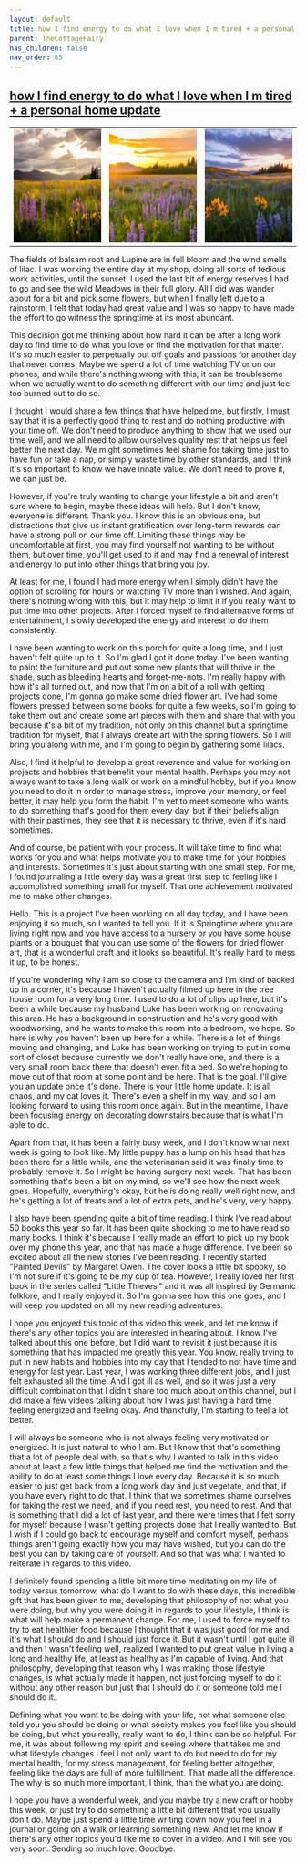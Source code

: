 ```yaml
---
layout: default
title: how I find energy to do what I love when I m tired + a personal home update
parent: TheCottageFairy
has_children: false
nav_order: 85
---
```


## [how I find energy to do what I love when I m tired + a personal home update](https://www.youtube.com/watch?v=AI4PXxI3qcM)

<div>
<table align="center">
	<tr>
		<td align="center">
			<img src="../../assets/cottage_fairy_ai_generated_photos/how_I_find_energy_to_do_what_I_love_when_I_m_tired_+_a_personal_home_update-[AI4PXxI3qcM]/generated_00.png" height="200" width="200"/>
		</td>
		<td align="center">
			<img src="../../assets/cottage_fairy_ai_generated_photos/how_I_find_energy_to_do_what_I_love_when_I_m_tired_+_a_personal_home_update-[AI4PXxI3qcM]/generated_01.png" height="200" width="200"/>
		</td>
		<td align="center">
			<img src="../../assets/cottage_fairy_ai_generated_photos/how_I_find_energy_to_do_what_I_love_when_I_m_tired_+_a_personal_home_update-[AI4PXxI3qcM]/generated_02.png" height="200" width="200"/>
		</td>
	</tr>
</table>
</div>

The fields of balsam root and Lupine are in full bloom and the wind smells of lilac. I was working the entire day at my shop, doing all sorts of tedious work activities, until the sunset. I used the last bit of energy reserves I had to go and see the wild Meadows in their full glory. All I did was wander about for a bit and pick some flowers, but when I finally left due to a rainstorm, I felt that today had great value and I was so happy to have made the effort to go witness the springtime at its most abundant.

This decision got me thinking about how hard it can be after a long work day to find time to do what you love or find the motivation for that matter. It's so much easier to perpetually put off goals and passions for another day that never comes. Maybe we spend a lot of time watching TV or on our phones, and while there's nothing wrong with this, it can be troublesome when we actually want to do something different with our time and just feel too burned out to do so.

I thought I would share a few things that have helped me, but firstly, I must say that it is a perfectly good thing to rest and do nothing productive with your time off. We don't need to produce anything to show that we used our time well, and we all need to allow ourselves quality rest that helps us feel better the next day. We might sometimes feel shame for taking time just to have fun or take a nap, or simply waste time by other standards, and I think it's so important to know we have innate value. We don't need to prove it, we can just be.

However, if you're truly wanting to change your lifestyle a bit and aren't sure where to begin, maybe these ideas will help. But I don't know, everyone is different. Thank you. I know this is an obvious one, but distractions that give us instant gratification over long-term rewards can have a strong pull on our time off. Limiting these things may be uncomfortable at first, you may find yourself not wanting to be without them, but over time, you'll get used to it and may find a renewal of interest and energy to put into other things that bring you joy.

At least for me, I found I had more energy when I simply didn't have the option of scrolling for hours or watching TV more than I wished. And again, there's nothing wrong with this, but it may help to limit it if you really want to put time into other projects. After I forced myself to find alternative forms of entertainment, I slowly developed the energy and interest to do them consistently.

I have been wanting to work on this porch for quite a long time, and I just haven't felt quite up to it. So I'm glad I got it done today. I've been wanting to paint the furniture and put out some new plants that will thrive in the shade, such as bleeding hearts and forget-me-nots. I'm really happy with how it's all turned out, and now that I'm on a bit of a roll with getting projects done, I'm gonna go make some dried flower art. I've had some flowers pressed between some books for quite a few weeks, so I'm going to take them out and create some art pieces with them and share that with you because it's a bit of my tradition, not only on this channel but a springtime tradition for myself, that I always create art with the spring flowers. So I will bring you along with me, and I'm going to begin by gathering some lilacs.

Also, I find it helpful to develop a great reverence and value for working on projects and hobbies that benefit your mental health. Perhaps you may not always want to take a long walk or work on a mindful hobby, but if you know you need to do it in order to manage stress, improve your memory, or feel better, it may help you form the habit. I'm yet to meet someone who wants to do something that's good for them every day, but if their beliefs align with their pastimes, they see that it is necessary to thrive, even if it's hard sometimes.

And of course, be patient with your process. It will take time to find what works for you and what helps motivate you to make time for your hobbies and interests. Sometimes it's just about starting with one small step. For me, I found journaling a little every day was a great first step to feeling like I accomplished something small for myself. That one achievement motivated me to make other changes.

Hello. This is a project I've been working on all day today, and I have been enjoying it so much, so I wanted to tell you. If it is Springtime where you are living right now and you have access to a nursery or you have some house plants or a bouquet that you can use some of the flowers for dried flower art, that is a wonderful craft and it looks so beautiful. It's really hard to mess it up, to be honest.

If you're wondering why I am so close to the camera and I'm kind of backed up in a corner, it's because I haven't actually filmed up here in the tree house room for a very long time. I used to do a lot of clips up here, but it's been a while because my husband Luke has been working on renovating this area. He has a background in construction and he's very good with woodworking, and he wants to make this room into a bedroom, we hope. So here is why you haven't been up here for a while. There is a lot of things moving and changing, and Luke has been working on trying to put in some sort of closet because currently we don't really have one, and there is a very small room back there that doesn't even fit a bed. So we're hoping to move out of that room at some point and be here. That is the goal. I'll give you an update once it's done. There is your little home update. It is all chaos, and my cat loves it. There's even a shelf in my way, and so I am looking forward to using this room once again. But in the meantime, I have been focusing energy on decorating downstairs because that is what I'm able to do.

Apart from that, it has been a fairly busy week, and I don't know what next week is going to look like. My little puppy has a lump on his head that has been there for a little while, and the veterinarian said it was finally time to probably remove it. So I might be having surgery next week. That has been something that's been a bit on my mind, so we'll see how the next week goes. Hopefully, everything's okay, but he is doing really well right now, and he's getting a lot of treats and a lot of extra pets, and he's very, very happy.

I also have been spending quite a bit of time reading. I think I've read about 50 books this year so far. It has been quite shocking to me to have read so many books. I think it's because I really made an effort to pick up my book over my phone this year, and that has made a huge difference. I've been so excited about all the new stories I've been reading. I recently started "Painted Devils" by Margaret Owen. The cover looks a little bit spooky, so I'm not sure if it's going to be my cup of tea. However, I really loved her first book in the series called "Little Thieves," and it was all inspired by Germanic folklore, and I really enjoyed it. So I'm gonna see how this one goes, and I will keep you updated on all my new reading adventures.

I hope you enjoyed this topic of this video this week, and let me know if there's any other topics you are interested in hearing about. I know I've talked about this one before, but I did want to revisit it just because it is something that has impacted me greatly this year. You know, really trying to put in new habits and hobbies into my day that I tended to not have time and energy for last year. Last year, I was working three different jobs, and I just felt exhausted all the time. And I got ill as well, and so it was just a very difficult combination that I didn't share too much about on this channel, but I did make a few videos talking about how I was just having a hard time feeling energized and feeling okay. And thankfully, I'm starting to feel a lot better.

I will always be someone who is not always feeling very motivated or energized. It is just natural to who I am. But I know that that's something that a lot of people deal with, so that's why I wanted to talk in this video about at least a few little things that helped me find the motivation and the ability to do at least some things I love every day. Because it is so much easier to just get back from a long work day and just vegetate, and that, if you have every right to do that. I think that we sometimes shame ourselves for taking the rest we need, and if you need rest, you need to rest. And that is something that I did a lot of last year, and there were times that I felt sorry for myself because I wasn't getting projects done that I really wanted to. But I wish if I could go back to encourage myself and comfort myself, perhaps things aren't going exactly how you may have wished, but you can do the best you can by taking care of yourself. And so that was what I wanted to reiterate in regards to this video.

I definitely found spending a little bit more time meditating on my life of today versus tomorrow, what do I want to do with these days, this incredible gift that has been given to me, developing that philosophy of not what you were doing, but why you were doing it in regards to your lifestyle, I think is what will help make a permanent change. For me, I used to force myself to try to eat healthier food because I thought that it was just good for me and it's what I should do and I should just force it. But it wasn't until I got quite ill and then I wasn't feeling well, realized I wanted to put great value in living a long and healthy life, at least as healthy as I'm capable of living. And that philosophy, developing that reason why I was making those lifestyle changes, is what actually made it happen, not just forcing myself to do it without any other reason but just that I should do it or someone told me I should do it.

Defining what you want to be doing with your life, not what someone else told you you should be doing or what society makes you feel like you should be doing, but what you really, really want to do, I think can be so helpful. For me, it was about following my spirit and seeing where that takes me and what lifestyle changes I feel I not only want to do but need to do for my mental health, for my stress management, for feeling better altogether, feeling like the days are full of more fulfillment. That made all the difference. The why is so much more important, I think, than the what you are doing.

I hope you have a wonderful week, and you maybe try a new craft or hobby this week, or just try to do something a little bit different that you usually don't do. Maybe just spend a little time writing down how you feel in a journal or going on a walk or learning something new. And let me know if there's any other topics you'd like me to cover in a video. And I will see you very soon. Sending so much love. Goodbye.